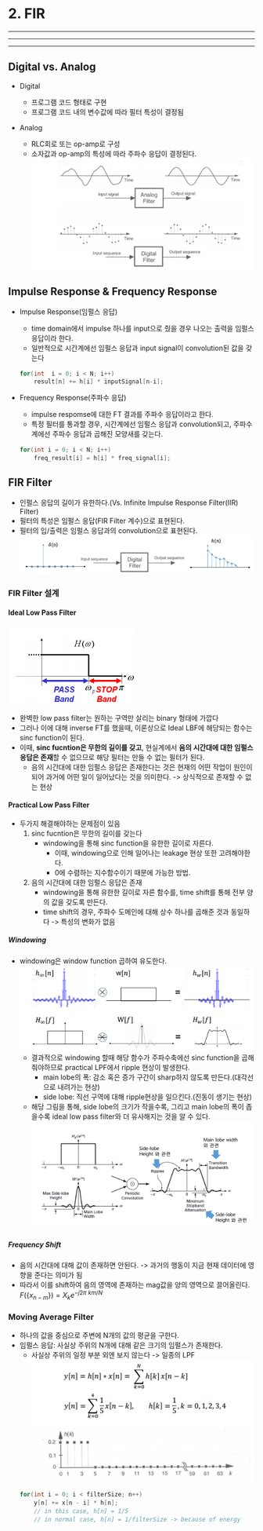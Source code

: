 # 2. FIR
---
---
---
## Digital vs. Analog
- Digital
  - 프로그램 코드 형태로 구현
  - 프로그램 코드 내의 변수값에 따라 필터 특성이 결정됨

- Analog
  - RLC회로 또는 op-amp로 구성
  - 소자값과 op-amp의 특성에 따라 주파수 응답이 결정된다.
![result](./img/filter_result.png)
## Impulse Response & Frequency Response
- Impulse Response(임펄스 응답)
  - time domain에서 impulse 하나를 input으로 줬을 경우 나오는 출력을 임펄스 응답이라 한다.
  - 일반적으로 시간계에선 임펄스 응답과 input signal이 convolution된 값을 갖는다
  ```c
  for(int  i = 0; i < N; i++)
      result[n] += h[i] * inputSignal[n-i];
  ```

- Frequency Response(주파수 응답)
  - impulse respomse에 대한 FT 결과를 주파수 응답이라고 한다.
  - 특정 필터를 통과할 경우, 시간계에선 임펄스 응답과 convolution되고, 주파수계에선 주파수 응답과 곱해진 모양새를 갖는다.
  ```c
  for(int i = 0; i < N; i++)
      freq_result[i] = h[i] * freq_signal[i];
  ```

## FIR Filter
- 인펄스 응답의 길이가 유한하다.(Vs. Infinite Impulse Response Filter(IIR) Filter)
- 필터의 특성은 임펄스 응답(FIR Filter 계수)으로 표현된다.
- 필터의 입/출력은 임펄스 응답과의 convolution으로 표현된다.
    ![FIR](./img/FIR_filter.png)

### FIR Filter 설계
#### Ideal Low Pass Filter
![lpb](./img/LPF_ideal.png)
- 완벽한 low pass filter는 원하는 구역만 살리는 binary 형태에 가깝다
- 그러나 이에 대해 inverse FT를 했을때, 이론상으로 Ideal LBF에 해당되는 함수는 sinc function이 된다.
- 이때, **sinc fucntion은 무한의 길이를 갖고**, 현실계에서 **음의 시간대에 대한 임펄스 응답은 존재**할 수 없으므로 해당 필터는 만들 수 없는 필터가 된다.
  - 음의 시간대에 대한 임펄스 응답은 존재한다는 것은 현재의 어떤 작업이 원인이 되어 과거에 어떤 일이 일어났다는 것을 의미한다. -> 상식적으로 존재할 수 없는 현상

#### Practical Low Pass Filter
- 두가지 해결해야하는 문제점이 있음
  1. sinc fucntion은 무한의 길이를 갖는다
     - windowing을 통해 sinc function을 유한한 길이로 자른다.
       - 이때, windowing으로 인해 일어나는 leakage 현상 또한 고려해야한다.
       - 0에 수렴하는 지수함수이기 때문에 가능한 방법.
  2. 음의 시간대에 대한 임펄스 응답은 존재
     - windowing을 통해 유한한 길이로 자른 함수를, time shift를 통해 전부 양의 값을 갖도록 만든다.
     - time shift의 경우, 주파수 도메인에 대해 상수 하나를 곱해준 것과 동일하다 -> 특성의 변화가 없음

##### Windowing
- windowing은 window function 곱하여 유도한다.
  ![Pracitcal](./img/Practical_LPF.png)
  - 결과적으로 windowing 할때 해당 함수가 주파수축에선 sinc function을 곱해줘야하므로 practical LPF에서 ripple 현상이 발생한다.
    - main lobe의 폭: 감소 혹은 증가 구간이 sharp하지 않도록 만든다.(대각선으로 내려가는 현상)
    - side lobe: 직선 구역에 대해 ripple현상을 일으킨다.(진동이 생기는 현상)
  - 해당 그림을 통해, side lobe의 크기가 작을수록, 그리고 main lobe의 폭이 좁을수록 ideal low pass filter와 더 유사해지는 것을 알 수 있다.
  ![lob](./img/lobe_effect.png)

##### Frequency Shift
- 음의 시간대에 대해 값이 존재하면 안된다. -> 과거의 행동이 지금 현재 데이터에 영향을 준다는 의미가 됨
- 따라서 이를 shift하여 음의 영역에 존재하는 mag값을 양의  영역으로 끌어올린다.
  $F(\left\{x_{n-m}\right\}) = X_{k}e^{-j2 \pi\ km/N}$

### Moving Average Filter
- 하나의 값을 중심으로 주변에 N개의 값의 평균을 구한다.
- 임펄스 응답: 사실상 주위의 N개에 대해 같은 크기의 임펄스가 존재한다.
  - 사실상 주위의 일정 부분 외엔 보지 않는다 -> 일종의 LPF
    ![MAF](./img/MAF.png)
  ```c
  for(int i = 0; i < filterSize; n++)
      y[n] += x[n - i] * h[n];
      // in this case, h[n] = 1/5
      // in normal case, h[n] = 1/filterSize -> because of energy
  ```